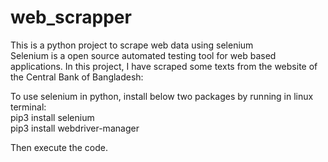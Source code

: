 # web_scrapper
This is a python project to scrape web data using selenium<br>
Selenium is a open source automated testing tool for web based applications. In this project, I have scraped some texts from the website of the Central Bank of Bangladesh:<br>

To use selenium in python, install below two packages by running in linux terminal:<br>
pip3 install selenium<br>
pip3 install webdriver-manager<br>

Then execute the code.


